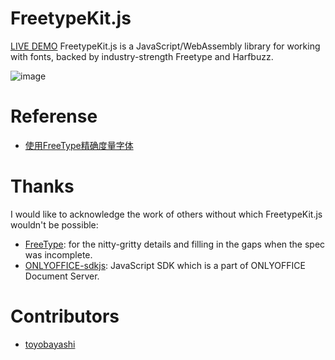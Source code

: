 # FreetypeKit.js


[LIVE DEMO](https://51shouzu.xyz/FreetypeKit.js/) FreetypeKit.js is a JavaScript/WebAssembly library for working with fonts, backed by industry-strength Freetype and Harfbuzz.


![image](https://user-images.githubusercontent.com/2238211/140015964-4aa413e2-d3f7-41e1-9cb5-980da0caaef6.png)

Referense
======
* [使用FreeType精确度量字体](https://zhuanlan.zhihu.com/p/84779973)

Thanks
======
I would like to acknowledge the work of others without which FreetypeKit.js wouldn't be possible:

* [FreeType](https://www.freetype.org/): for the nitty-gritty details and filling in the gaps when the spec was incomplete.
* [ONLYOFFICE-sdkjs](https://github.com/ONLYOFFICE/sdkjs): JavaScript SDK which is a part of ONLYOFFICE Document Server.

Contributors
============================
*  [toyobayashi](https://github.com/toyobayashi/)
